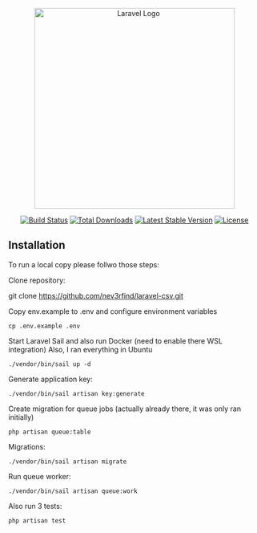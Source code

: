 <p align="center"><a href="https://laravel.com" target="_blank"><img src="https://raw.githubusercontent.com/laravel/art/master/logo-lockup/5%20SVG/2%20CMYK/1%20Full%20Color/laravel-logolockup-cmyk-red.svg" width="400" alt="Laravel Logo"></a></p>

<p align="center">
<a href="https://github.com/laravel/framework/actions"><img src="https://github.com/laravel/framework/workflows/tests/badge.svg" alt="Build Status"></a>
<a href="https://packagist.org/packages/laravel/framework"><img src="https://img.shields.io/packagist/dt/laravel/framework" alt="Total Downloads"></a>
<a href="https://packagist.org/packages/laravel/framework"><img src="https://img.shields.io/packagist/v/laravel/framework" alt="Latest Stable Version"></a>
<a href="https://packagist.org/packages/laravel/framework"><img src="https://img.shields.io/packagist/l/laravel/framework" alt="License"></a>
</p>

## Installation

To run a local copy please follwo those steps:

Clone repository:

git clone https://github.com/nev3rfind/laravel-csv.git

Copy env.example to .env and configure environment variables

```
cp .env.example .env

```

Start Laravel Sail and also run Docker (need to enable there WSL integration)
Also, I ran everything in Ubuntu

```
./vendor/bin/sail up -d

```

Generate application key:

```
./vendor/bin/sail artisan key:generate
```

Create migration for queue jobs (actually already there, it was only ran initially)

```
php artisan queue:table
```

Migrations:

```
./vendor/bin/sail artisan migrate
```

Run queue worker:

```
./vendor/bin/sail artisan queue:work
```

Also run 3 tests:

```
php artisan test
```

